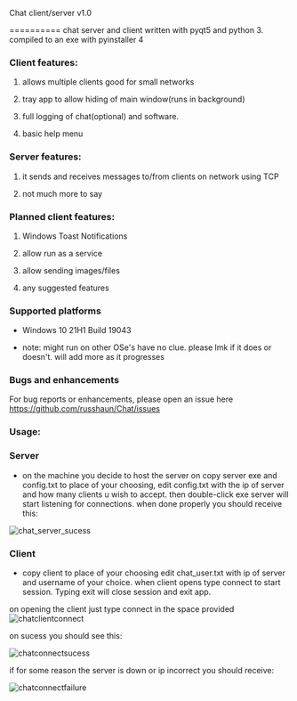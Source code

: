 Chat client/server v1.0

==========
chat server and client written with pyqt5 and python 3.
compiled to an exe with pyinstaller 4

### Client features:

1. allows multiple clients good for small networks

2. tray app to allow hiding of main window(runs in background)

3. full logging of chat(optional) and software.

4. basic help menu

### Server features:

1. it sends and receives messages to/from clients on network using TCP

2. not much more to say

### Planned client features:

1. Windows Toast Notifications

2. allow run as a service

3. allow sending images/files

4. any suggested features

### Supported platforms

- Windows 10 21H1  Build 19043

- note:
        might run on other OSe's have no clue.
        please lmk if it does or doesn't. will add more as it progresses

### Bugs and enhancements

For bug reports or enhancements, please open an issue here https://github.com/russhaun/Chat/issues


###  Usage:


### Server
- on the machine you decide to host the server on copy server exe and config.txt to place of your choosing, edit config.txt with the ip of server and how many clients u wish to accept. then double-click exe server will start listening for connections. when done properly you should receive this:

![chat_server_sucess](https://user-images.githubusercontent.com/20805369/129812703-4b32fe8e-a55d-4e35-bb0d-a58eb89a7608.png)




### Client

- copy client to place of your choosing edit chat_user.txt with ip of server and username of your choice. when client opens type connect to start session. Typing exit will close session and exit app.

on opening the client just type connect in the space provided
![chatclientconnect](https://user-images.githubusercontent.com/20805369/129812746-9ad3a516-d88d-4f70-9c1d-b2eefebf474b.png)


on sucess you should see this:

![chatconnectsucess](https://user-images.githubusercontent.com/20805369/129812845-8aa8d200-24ab-4c3c-94e7-afff1641cdfe.png)


if for some reason the server is down or ip incorrect you should receive:

![chatconnectfailure](https://user-images.githubusercontent.com/20805369/129812947-f8ae4474-c132-41de-9446-d095b6c9e1a4.png)


